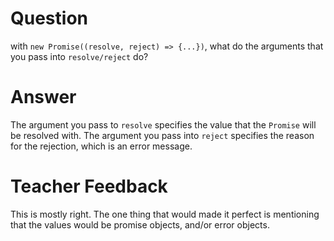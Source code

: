 # Question

with `new Promise((resolve, reject) => {...})`, what do the arguments that you pass into `resolve/reject` do?

# Answer
The argument you pass to `resolve` specifies the value that the `Promise` will be resolved with. The argument you pass into `reject` specifies the reason for the rejection, which is an error message.

# Teacher Feedback
This is mostly right. The one thing that would made it perfect is mentioning that the values would be promise objects, and/or error objects. 

